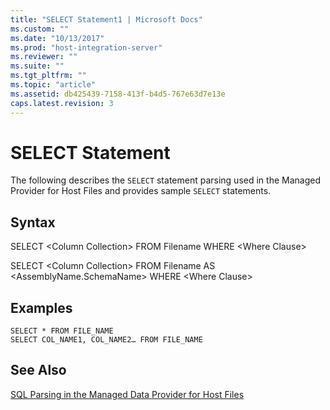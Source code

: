 ```yaml
---
title: "SELECT Statement1 | Microsoft Docs"
ms.custom: ""
ms.date: "10/13/2017"
ms.prod: "host-integration-server"
ms.reviewer: ""
ms.suite: ""
ms.tgt_pltfrm: ""
ms.topic: "article"
ms.assetid: db425439-7158-413f-b4d5-767e63d7e13e
caps.latest.revision: 3
---
```

# SELECT Statement
The following describes the `SELECT` statement parsing used in the Managed Provider for Host Files and provides sample `SELECT` statements.  
  
## Syntax  
 SELECT \<Column Collection> FROM Filename WHERE \<Where Clause>  
  
 SELECT \<Column Collection> FROM Filename AS \<AssemblyName.SchemaName> WHERE \<Where Clause>  
  
## Examples  
  
```  
SELECT * FROM FILE_NAME   
SELECT COL_NAME1, COL_NAME2… FROM FILE_NAME   
```  
  
## See Also  
 [SQL Parsing in the Managed Data Provider for Host Files](../core/sql-parsing-in-the-managed-data-provider-for-host-files.md)